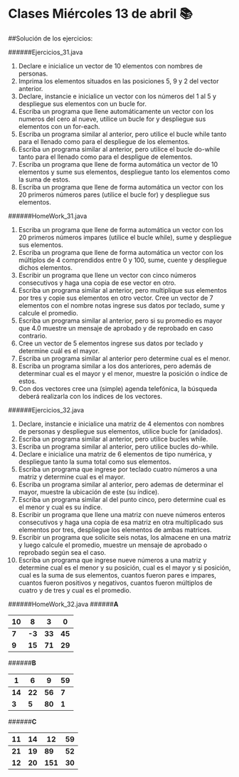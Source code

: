 # Clases Miércoles 13 de abril :books:

##Solución de los ejercicios:

######Ejercicios_31.java
1. Declare e inicialice un vector de 10 elementos con nombres de personas.
2. Imprima los elementos situados en las posiciones 5, 9 y 2 del vector anterior.
3. Declare, instancie e inicialice un vector con los números del 1 al 5 y despliegue sus elementos con un bucle for.
4. Escriba un programa que llene automáticamente un vector con los numeros del cero al nueve, utilice un bucle for y despliegue sus elementos con un for-each. 
5. Escriba un programa similar al anterior, pero utilice el bucle while tanto para el llenado como para el despliegue de los elementos.
6. Escriba un programa similar al anterior, pero utilice el bucle do-while tanto para el llenado como para el despligue de elementos.
7. Escriba un programa que llene de forma automática un vector de 10 elementos y sume sus elementos, despliegue tanto los elementos como la suma de estos.
8. Escriba un programa que llene de forma automática un vector con los 20 primeros números pares (utilice el bucle for) y despliegue sus elementos.

######HomeWork_31.java

1. Escriba un programa que llene de forma automática un vector con los 20 primeros números impares (utilice el bucle while), sume y despliegue sus elementos.
2. Escriba un programa que llene de forma automática un vector con los múltiplos de 4 comprendidos entre 0 y 100, sume, cuente y despliegue dichos elementos.
3. Escribir un programa que llene un vector con cinco números consecutivos y haga una copia de ese vector en otro.
4. Escriba un programa similar al anterior, pero multiplique sus elementos por tres y copie sus elementos en otro vector.
Cree un vector de 7 elementos con el nombre notas ingrese sus datos por teclado, sume y calcule el promedio.
5. Escriba un programa similar al anterior, pero si su promedio es mayor que 4.0 muestre un mensaje de aprobado y de reprobado en caso contrario. 
6. Cree un vector de 5 elementos ingrese sus datos por teclado y determine cuál es el mayor.
7. Escriba un programa similar al anterior pero determine cual es el menor.
8. Escriba un programa similar a los dos anteriores, pero además de determinar cual es el mayor y el menor, muestre la posición o índice de estos.
9. Con dos vectores cree una (simple) agenda telefónica, la búsqueda deberá realizarla con los índices de los vectores.

######Ejercicios_32.java
1. Declare, instancie e inicialice una matriz de 4 elementos con nombres de personas y despliegue sus elementos, utilice bucle for (anidados).
2. Escriba un programa similar al anterior, pero utilice bucles while. 
3. Escriba un programa similar al anterior, pero utilice bucles do-while.
4. Declare e inicialice una matriz de 6 elementos de tipo numérica, y despliegue tanto la suma total como sus elementos. 
5. Escriba un programa que ingrese por teclado cuatro números a una matriz y determine cual es el mayor.
6. Escriba un programa similar al anterior, pero ademas de determinar el mayor, muestre la ubicación de este (su índice).
7. Escriba un programa similar al del punto cinco, pero determine cual es el menor y cual es su índice.
8. Escribir un programa que llene una matriz con nueve números enteros consecutivos y haga una copia de esa matriz en otra multiplicado sus elementos por tres, despliegue los elementos de ambas matrices.
9. Escribir un programa que solicite seis notas, los almacene en una matriz y luego calcule el promedio, muestre un mensaje de aprobado o reprobado según sea el caso.
10. Escriba un programa que ingrese nueve números a una matriz y determine cual es el menor y su posición, cual es el mayor y si posición, cual es la suma de sus elementos, cuantos fueron pares e impares, cuantos fueron positivos y negativos, cuantos fueron múltiplos de cuatro y de tres y cual es el promedio.

######HomeWork_32.java
######**A**

|10|8|3|0|
|---|---|---|---|
|**7**|**-3**|**33**|**45**|
|**9**|**15**|**71**|**29**|


######**B**

|1|6|9|59|
|---|---|---|---|
|**14**|**22**|**56**|**7**|
|**3**|**5**|**80**|**1**|

######**C**

|11|14|12|59|
|---|---|---|---|
|**21**|**19**|**89**|**52**|
|**12**|**20**|**151**|**30**|
